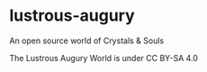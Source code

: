 # lustrous-augury
An open source world of Crystals &amp; Souls

The Lustrous Augury World is under CC BY-SA 4.0
